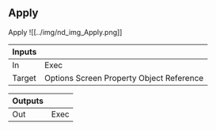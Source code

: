 ## Apply
Apply
![[../img/nd_img_Apply.png]]

|Inputs||
|--|--|
| In | Exec |
| Target | Options Screen Property Object Reference |

|Outputs||
|--|--|
| Out | Exec |
